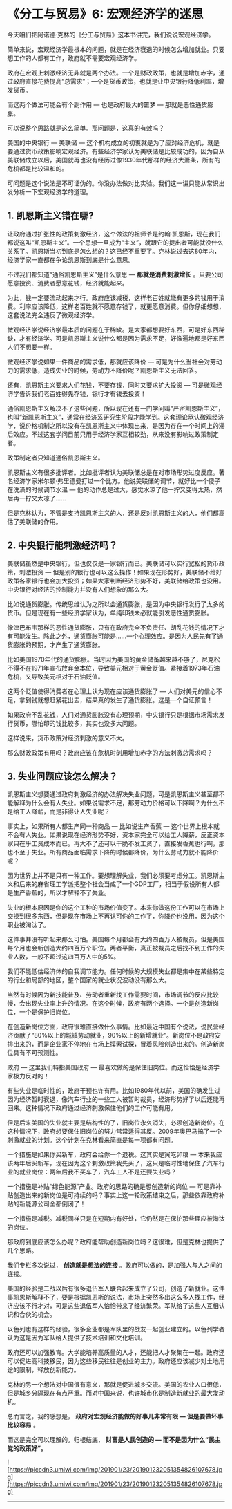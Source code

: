 # 《分工与贸易》6: 宏观经济学的迷思

今天咱们把阿诺德·克林的《分工与贸易》这本书讲完，我们说说宏观经济学。

简单来说，宏观经济学最根本的问题，就是在经济衰退的时候怎么增加就业。只要想工作的人都有工作，政府就不需要宏观经济学。

政府在宏观上刺激经济无非就是两个办法。一个是财政政策，也就是增加赤字，通过政府直接花费提高“总需求”；一个是货币政策，也就是让中央银行降低利率，增发货币。

而这两个做法可能会有个副作用 — 也是政府最大的噩梦 — 那就是恶性通货膨胀。

可以说整个思路就是这么简单。那问题是，这真的有效吗？

美国的中央银行 — 美联储 — 这个机构成立的初衷就是为了应对经济危机，就是要通过货币政策影响宏观经济。有些经济学家认为美联储是比较成功的，因为自从美联储成立以后，美国就再也没有经历过像1930年代那样的经济大萧条，所有的危机都是比较温和的。

可问题是这个说法是不可证伪的。你没办法做对比实验。我们这一讲只能从常识出发分析一下宏观经济学的道理。

## 1. 凯恩斯主义错在哪?

让政府通过扩张性的政策刺激经济，这个做法的祖师爷是约翰·凯恩斯，现在我们都说这叫“凯恩斯主义”。一个思想一旦成为“主义”，就跟它的提出者可能就没什么关系了。凯恩斯当初到底是怎么想的？这已经不重要了。克林说过去这80年内，经济学家一直都在争论凯恩斯到底是什么意思。

不过我们都知道“通俗凯恩斯主义”是什么意思 — **那就是消费刺激增长** 。只要公司愿意投资、消费者愿意花钱，经济就能起来。

为此，钱一定要流动起来才行。政府应该减税，这样老百姓就能有更多的钱用于消费。利率应该降低，这样老百姓就不愿意存钱了，就更愿意消费。但你仔细想想，这套说法完全违反了微观经济学。

微观经济学说经济学最本质的问题在于稀缺。是大家都想要好东西，可是好东西稀缺，才有经济学。可是凯恩斯主义说什么都是因为需求不足，好像遍地都是好东西人们不想要一样。

微观经济学说如果一件商品的需求低，那就应该降价 — 可是为什么当社会对劳动力的需求低，造成失业的时候，劳动力不降价呢？凯恩斯主义无法回答。

还有，凯恩斯主义要求人们花钱，不要存钱，同时又要求扩大投资 — 可是微观经济学告诉我们老百姓得先存钱，银行才有钱去投资！

通俗凯恩斯主义解决不了这些问题，所以现在还有一门学问叫“严密凯恩斯主义”，也叫“新凯恩斯主义”，通常在经济系研究生阶段才能学到。这套理论承认微观经济学，说价格机制之所以没有在凯恩斯主义中体现出来，是因为存在一个时间上的滞后效应。不过这套学问目前只用于经济学家互相较劲，从来没有影响过政策制定者。

政策制定者只知道通俗凯恩斯主义。

凯恩斯主义有很多批评者。比如批评者认为美联储总是在对市场形势过度反应。著名经济学家米尔顿·弗里德曼打过一个比方。他说美联储的调节，就好比一个傻子在洗澡的时候调节水温 — 他的动作总是过大，感觉水凉了他一拧又变得太热，然后再一拧又太凉了……

但是克林认为，不管是支持凯恩斯主义的人，还是反对凯恩斯主义的人，他们都高估了美联储的作用。

## 2. 中央银行能刺激经济吗？

美联储虽然是中央银行，但也仅仅是一家银行而已。美联储可以实行宽松的货币政策，刺激投资 — 但是别的银行也可以这么操作！如果现在形势好，美联储不给好政策各家银行也会加大投资；如果大家判断经济形势不好，美联储给政策也没用。中央银行对经济的控制能力并没有人们想象的那么大。

比如说通货膨胀。传统思维认为之所以会通货膨胀，是因为中央银行发行了太多的货币。但是现在有一些经济学家认为，单纯印钱未必就能引发恶性通货膨胀。

像津巴布韦那样的恶性通货膨胀，只有在政府完全不负责任、胡乱花钱的情况下才有可能发生。除此之外，通货膨胀可能是……一个心理效应。是因为人民先有了通货膨胀的预期，才产生了通货膨胀。

比如美国1970年代的通货膨胀。当时因为美国的黄金储备越来越不够了，尼克松不得不在1971年宣布放弃金本位，导致美元相对于黄金贬值。紧接着1973年石油危机，又导致美元相对于石油贬值。

这两个贬值使得消费者在心理上认为现在应该通货膨胀了 — 人们对美元的信心不足，拿到钱就想赶紧花出去，结果真的发生了通货膨胀。这是一个自证预言！

如果政府不乱花钱，人们对通货膨胀没有心理预期，中央银行只是根据市场需求发行货币，哪怕印的钱比较多，其实也没多大问题。

这样说来，货币政策对经济刺激的意义不大。

那么财政政策有用吗？政府应该在危机时刻用增加赤字的方法刺激总需求吗？

## 3. 失业问题应该怎么解决？

凯恩斯主义想要通过政府刺激经济的办法解决失业问题，可是凯恩斯主义甚至都不能解释为什么会有人失业。如果说需求不足，那劳动力价格可以下降啊？为什么不是给工人降薪，而是非得让人失业呢？

事实上，如果所有人都生产同一种商品 — 比如说生产香蕉 — 这个世界上根本就不会有人失业。如果说现在经济形势不好，资本家完全可以给工人降薪，反正资本家只在乎工资成本而已。再大不了还可以干脆不发工资了，直接发香蕉也行啊，那也不至于失业。所有商品面临需求下降的时候都降价，为什么劳动力就不能降价呢？

因为世界上并不是只有一种工作。要想理解失业，我们必须要考虑分工。凯恩斯主义和后来的麻省理工学派把整个社会当成了一个GDP工厂，相当于假设所有人都是生产香蕉的，所以才解释不了失业。

失业的根本原因是你的这个工种的市场价值变了。本来你做这份工作可以在市场上交换到很多东西，但是现在市场上不再认可你的工作了，你降价也没用，因为这个职业被淘汰了。

这件事并没有听起来那么可怕。美国每个月都会有大约四百万人被裁员，但是美国每个月也会新创造大约四百万个职位。两者平衡，真正被裁员之后找不到工作的失业人数，一般不超过这四百万人中的5%。

我们不能低估经济体的自我调节能力。任何时候的大规模失业都是集中在某些特定的行业和局部的地区，整个国家的就业状况波动没有那么大。

当然有时候因为新技能普及、劳动者重新找工作需要时间，市场调节的反应比较慢，会出现失业率上升的情况。在这个时候，政府有两个选择。一个是创造新岗位，一个是保护旧岗位。

在创造新岗位方面，政府很难直接做什么事情。比如最近中国有个说法，说民营经济贡献了“80%以上的城镇劳动就业，90%以上的新增就业”。新岗位不是政府安排出来的，而是企业家不停地在市场上摸索试探，冒着风险创造出来的。创造新岗位具有不可预测性。

政府 — 这里我们特指美国政府 — 最喜欢做的是保住旧岗位。而这恰恰是经济学家极力反对的！

有些失业是临时性的，政府干预也许有用。比如1980年代以前，美国的确发生过因为经济暂时衰退，像汽车行业的一些工人被暂时裁员，经济形势好了以后还能再回来。这种情况下政府通过经济刺激保住他们的工作可能有用。

但是后来美国的失业就主要是结构性的了，旧岗位永久消失，必须创造新岗位。在这种情况下，政府想要保住旧岗位的努力常常适得其反。2009年奥巴马搞了一个刺激就业的计划。这个计划在克林看来简直是每一项都有问题。

一个措施是如果你买新车，政府会给你一个退税。这其实是寅吃卯粮 — 本来我应该两年后买新车，现在因为这个刺激政策我先买了，这只是临时性地保住了汽车行业的就业岗位：两年后我不买车了，汽车工人不是还要失业吗？

一个措施是补贴“绿色能源”产业。政府的思路的确是想创造新的岗位 — 可是靠补贴创造出来的新岗位是可持续的吗？事实上这一轮政策结束之后，那些依靠政府补贴的新能源公司全都倒闭了！

一个措施是减税。减税同样只是在短期内有好处，它仍然是在保护那些理应被淘汰的岗位。

那政府到底应该怎么办呢？政府能帮助创造新岗位吗？这很难，但是克林也提供了几个思路。

我们专栏多次说过， **创造就是想法的连接** 。政府可以做的，是加强人与人之间的连接。

美国的经验是二战以后有很多退伍军人联合起来成立了公司，创造了新就业。这件事凯恩斯解释不了，要是根据凯恩斯的说法，市场上突然多出这么多人找工作，经济应该不行才对，可是这些退伍军人恰恰带来了经济繁荣。军队给了这些人互相认识和合伙的机会。

以色列也有这样的经验，很多企业都是军队里的战友一起创业建立的。以色列学者认为这是因为军队给人提供了技术培训和文化培训。

政府还可以加强教育。大学能培养高质量的人才，还能把人才聚集在一起。政府还可以促进高科技移民，因为这些移民往往是创业的主力。政府还应该减少对土地用途的限制，释放创新能力。

克林的另一个想法对中国很有意义，那就是促进城乡交流。美国的农业人口很低，但是城乡分隔现在有点严重。而对中国来说，也许城市化是制造新就业的最大发动机。

总而言之，我的感想是， **政府对宏观经济能做的好事儿非常有限 — 但是要做坏事比较容易** 。

而这是完全可以理解的。归根结底， **财富是人民创造的 — 而不是因为什么“民主党的政策好”。**

![https://piccdn3.umiwi.com/img/201901/23/201901232051354826107678.jpg](https://piccdn3.umiwi.com/img/201901/23/201901232051354826107678.jpg)

---
